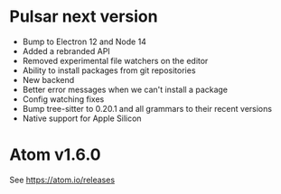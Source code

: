 # Pulsar next version
- Bump to Electron 12 and Node 14
- Added a rebranded API
- Removed experimental file watchers on the editor
- Ability to install packages from git repositories
- New backend
- Better error messages when we can't install a package
- Config watching fixes
- Bump tree-sitter to 0.20.1 and all grammars to their recent versions
- Native support for Apple Silicon

# Atom v1.6.0
See https://atom.io/releases
